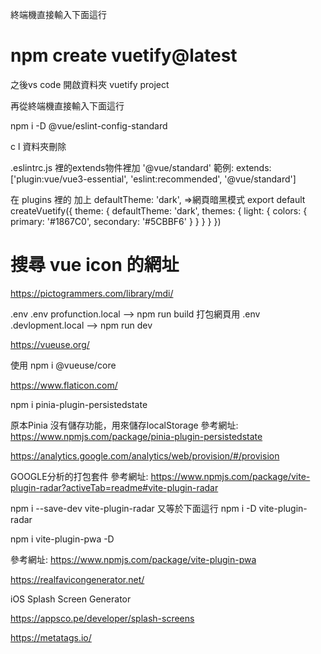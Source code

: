 終端機直接輸入下面這行
# npm create vuetify@latest  

之後vs code 開啟資料夾 vuetify project 

再從終端機直接輸入下面這行

npm i -D @vue/eslint-config-standard

c 
l 資料夾刪除

.eslintrc.js 裡的extends物件裡加 '@vue/standard'
範例:
 extends: ['plugin:vue/vue3-essential', 'eslint:recommended', '@vue/standard']


在 plugins 裡的 加上   defaultTheme: 'dark', =>網頁暗黑模式
 export default createVuetify({
  theme: {
    defaultTheme: 'dark',
    themes: {
      light: {
        colors: {
          primary: '#1867C0',
          secondary: '#5CBBF6'
        }
      }
    }
  }
})

# 搜尋 vue icon 的網址
https://pictogrammers.com/library/mdi/ 



.env
.env profunction.local --> npm run build 打包網頁用
.env .devlopment.local --> npm run dev



<!-- VueUse套件 -->
https://vueuse.org/


使用 npm i @vueuse/core



<!-- 免費ICON -->
https://www.flaticon.com/


<!-- 安裝 -->
npm i pinia-plugin-persistedstate

原本Pinia 沒有儲存功能，用來儲存localStorage 
參考網址:
https://www.npmjs.com/package/pinia-plugin-persistedstate


<!-- google分析 -->

https://analytics.google.com/analytics/web/provision/#/provision

<!-- 安裝 -->
GOOGLE分析的打包套件
參考網址:
https://www.npmjs.com/package/vite-plugin-radar?activeTab=readme#vite-plugin-radar

npm i --save-dev vite-plugin-radar 
又等於下面這行
npm i -D vite-plugin-radar


<!-- 安裝 -->
npm i vite-plugin-pwa -D 

參考網址:
https://www.npmjs.com/package/vite-plugin-pwa

<!--app 上 icon 產生器 -->
https://realfavicongenerator.net/

<!-- 應用程式上設定 icon? -->
iOS Splash Screen Generator

 https://appsco.pe/developer/splash-screens


 <!--在不同社群搜尋後在網頁呈現效果 -->
 https://metatags.io/